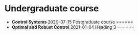 
Undergraduate course
======
* __Control Systems__ 2020-07-15
Postgraduate course
======
* __Optimal and Robust Control__ 2021-01-04
Heading 3
======
